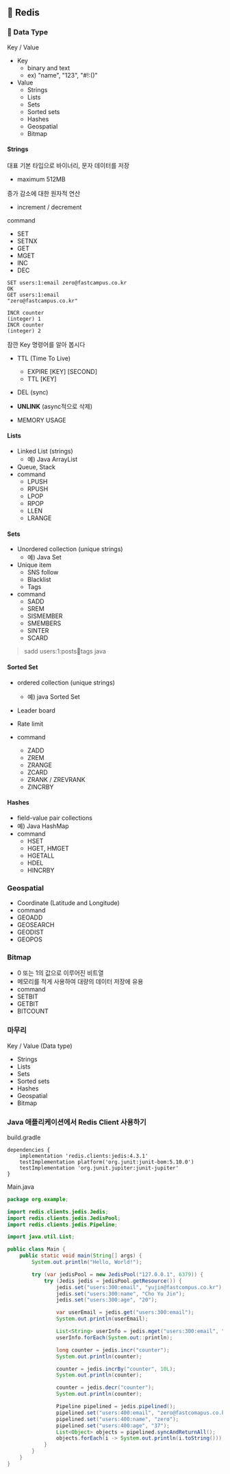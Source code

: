 ## :pushpin: Redis
### :seedling: Data Type
Key / Value
- Key
  - binary and text 
  - ex) "name", "123", "#!:()"
- Value
  - Strings
  - Lists
  - Sets
  - Sorted sets
  - Hashes
  - Geospatial
  - Bitmap

#### Strings
대표 기본 타입으로 바이너리, 문자 데이터를 저장
- maximum 512MB

증가 감소에 대한 원자적 연산
- increment / decrement

command
  - SET
  - SETNX
  - GET
  - MGET
  - INC
  - DEC

```shell
SET users:1:email zero@fastcampus.co.kr
OK
GET users:1:email
"zero@fastcampus.co.kr"
```
```
INCR counter
(integer) 1
INCR counter
(integer) 2
```

잠깐 Key 명령어를 알아 봅시다
- TTL (Time To Live)
  - EXPIRE [KEY] [SECOND]
  - TTL [KEY]

- DEL (sync)
- **UNLINK** (async적으로 삭제)
- MEMORY USAGE 


#### Lists
- Linked List (strings)
  - 예) Java ArrayList
- Queue, Stack
- command
  - LPUSH
  - RPUSH
  - LPOP
  - RPOP
  - LLEN
  - LRANGE


#### Sets
- Unordered collection (unique strings)
  - 예) Java Set
- Unique item
  - SNS follow
  - Blacklist
  - Tags
- command
  - SADD
  - SREM
  - SISMEMBER
  - SMEMBERS
  - SINTER
  - SCARD

> sadd users:1:posts:100:tags java

#### Sorted Set
- ordered collection (unique strings)
  - 예) java Sorted Set
- Leader board
- Rate limit

- command
  - ZADD
  - ZREM
  - ZRANGE
  - ZCARD
  - ZRANK / ZREVRANK
  - ZINCRBY

#### Hashes
- field-value pair collections 
- 예) Java HashMap
- command
  - HSET
  - HGET, HMGET
  - HGETALL
  - HDEL
  - HINCRBY

### Geospatial
- Coordinate (Latitude and Longitude)
- command
- GEOADD
- GEOSEARCH
- GEODIST
- GEOPOS

### Bitmap
- 0 또는 1의 값으로 이루어진 비트열
- 메모리를 적게 사용하여 대량의 데이터 저장에 유용
- command
- SETBIT
- GETBIT
- BITCOUNT

### 마무리
Key / Value (Data type)
- Strings
- Lists
- Sets
- Sorted sets
- Hashes
- Geospatial
- Bitmap


### Java 애플리케이션에서 Redis Client 사용하기

build.gradle
```text
dependencies {
    implementation 'redis.clients:jedis:4.3.1'
    testImplementation platform('org.junit:junit-bom:5.10.0')
    testImplementation 'org.junit.jupiter:junit-jupiter'
}
```

Main.java
```java
package org.example;

import redis.clients.jedis.Jedis;
import redis.clients.jedis.JedisPool;
import redis.clients.jedis.Pipeline;

import java.util.List;

public class Main {
    public static void main(String[] args) {
        System.out.println("Hello, World!");

        try (var jedisPool = new JedisPool("127.0.0.1", 6379)) {
            try (Jedis jedis = jedisPool.getResource()) {
                jedis.set("users:300:email", "yujin@fastcompus.co.kr");
                jedis.set("users:300:name", "Cho Yu Jin");
                jedis.set("users:300:age", "20");

                var userEmail = jedis.get("users:300:email");
                System.out.println(userEmail);

                List<String> userInfo = jedis.mget("users:300:email", "users:300:name", "users:300:age");
                userInfo.forEach(System.out::println);

                long counter = jedis.incr("counter");
                System.out.println(counter);

                counter = jedis.incrBy("counter", 10L);
                System.out.println(counter);

                counter = jedis.decr("counter");
                System.out.println(counter);

                Pipeline pipelined = jedis.pipelined();
                pipelined.set("users:400:email", "zero@fastcomapus.co.kr");
                pipelined.set("users:400:name", "zero");
                pipelined.set("users:400:age", "37");
                List<Object> objects = pipelined.syncAndReturnAll();
                objects.forEach(i -> System.out.println(i.toString()));
            }
        }
    }
}
```